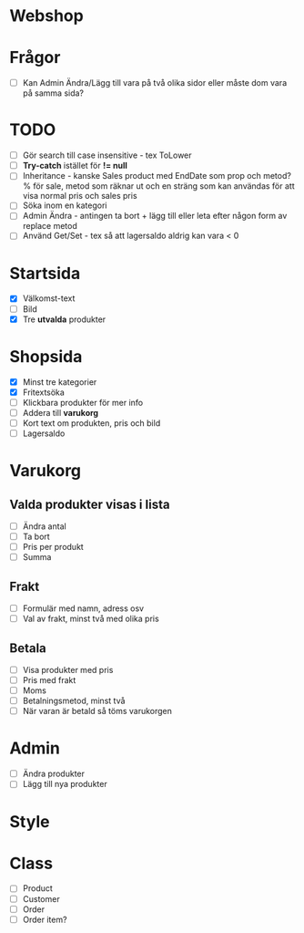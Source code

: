 # Webshop

# Frågor

- [ ] Kan Admin Ändra/Lägg till vara på två olika sidor eller måste dom vara på samma sida?

# TODO

- [ ] Gör search till case insensitive - tex ToLower
- [ ] **Try-catch** istället för **!= null**
- [ ] Inheritance - kanske Sales product med EndDate som prop och metod? % för sale, metod som räknar ut och en sträng som kan användas för att visa normal pris och sales pris
- [ ] Söka inom en kategori
- [ ] Admin Ändra - antingen ta bort + lägg till eller leta efter någon form av replace metod
- [ ] Använd Get/Set - tex så att lagersaldo aldrig kan vara < 0

# Startsida

- [x] Välkomst-text
- [ ] Bild
- [x] Tre **utvalda** produkter

# Shopsida

- [x] Minst tre kategorier
- [x] Fritextsöka
- [ ] Klickbara produkter för mer info
- [ ] Addera till **varukorg**
- [ ] Kort text om produkten, pris och bild
- [ ] Lagersaldo

# Varukorg

## Valda produkter visas i lista

- [ ] Ändra antal
- [ ] Ta bort
- [ ] Pris per produkt
- [ ] Summa

## Frakt

- [ ] Formulär med namn, adress osv
- [ ] Val av frakt, minst två med olika pris

## Betala

- [ ] Visa produkter med pris
- [ ] Pris med frakt
- [ ] Moms
- [ ] Betalningsmetod, minst två
- [ ] När varan är betald så töms varukorgen

# Admin

- [ ] Ändra produkter
- [ ] Lägg till nya produkter

# Style

# Class

- [ ] Product
- [ ] Customer
- [ ] Order
- [ ] Order item?

